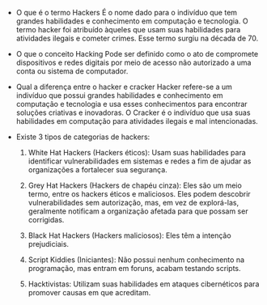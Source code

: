 - O que é o termo Hackers
  É o nome dado para o indivíduo que tem grandes habilidades e conhecimento em computação e tecnologia. O termo hacker foi atribuído àqueles que usam suas habilidades para atividades ilegais e cometer crimes. Esse termo surgiu na década de 70.

- O que o conceito Hacking
  Pode ser definido como o ato de compromete dispositivos e redes digitais por meio de acesso não autorizado a uma conta ou sistema de computador.

- Qual a diferença entre o hacker e cracker
 Hacker refere-se a um indivíduo que possui grandes habilidades e conhecimento em computação e tecnologia e usa esses conhecimentos para encontrar soluções criativas e inovadoras. O Cracker é o indivíduo que usa suas habilidades em computação para atividades ilegais e mal intencionadas.

- Existe 3 tipos de categorias de hackers:
  1. White Hat Hackers (Hackers éticos): Usam suas habilidades para identificar vulnerabilidades em sistemas e redes a fim de ajudar as organizações a fortalecer sua segurança.

  2. Grey Hat Hackers (Hackers de chapéu cinza): Eles são um meio termo, entre os hackers éticos e maliciosos. Eles podem descobrir vulnerabilidades sem autorização, mas, em vez de explorá-las, geralmente notificam a organização afetada para que possam ser corrigidas.
  
  3. Black Hat Hackers (Hackers maliciosos): Eles têm a intenção prejudiciais.

  4. Script Kiddies (Iniciantes): Não possui nenhum conhecimento na programação, mas entram em foruns, acabam testando scripts.

  5. Hacktivistas: Utilizam suas habilidades em ataques cibernéticos para promover causas em que acreditam.